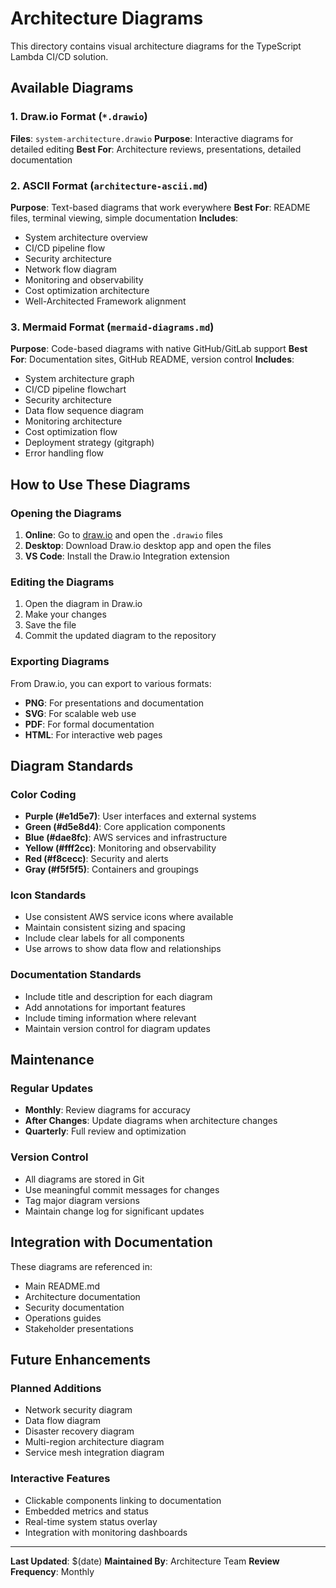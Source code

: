 # Architecture Diagrams

This directory contains visual architecture diagrams for the TypeScript Lambda CI/CD solution.

## Available Diagrams

### 1. Draw.io Format (`*.drawio`)
**Files**: `system-architecture.drawio`
**Purpose**: Interactive diagrams for detailed editing
**Best For**: Architecture reviews, presentations, detailed documentation

### 2. ASCII Format (`architecture-ascii.md`)
**Purpose**: Text-based diagrams that work everywhere
**Best For**: README files, terminal viewing, simple documentation
**Includes**:
- System architecture overview
- CI/CD pipeline flow
- Security architecture
- Network flow diagram
- Monitoring and observability
- Cost optimization architecture
- Well-Architected Framework alignment

### 3. Mermaid Format (`mermaid-diagrams.md`)
**Purpose**: Code-based diagrams with native GitHub/GitLab support
**Best For**: Documentation sites, GitHub README, version control
**Includes**:
- System architecture graph
- CI/CD pipeline flowchart
- Security architecture
- Data flow sequence diagram
- Monitoring architecture
- Cost optimization flow
- Deployment strategy (gitgraph)
- Error handling flow

## How to Use These Diagrams

### Opening the Diagrams
1. **Online**: Go to [draw.io](https://app.diagrams.net/) and open the `.drawio` files
2. **Desktop**: Download Draw.io desktop app and open the files
3. **VS Code**: Install the Draw.io Integration extension

### Editing the Diagrams
1. Open the diagram in Draw.io
2. Make your changes
3. Save the file
4. Commit the updated diagram to the repository

### Exporting Diagrams
From Draw.io, you can export to various formats:
- **PNG**: For presentations and documentation
- **SVG**: For scalable web use
- **PDF**: For formal documentation
- **HTML**: For interactive web pages

## Diagram Standards

### Color Coding
- **Purple (#e1d5e7)**: User interfaces and external systems
- **Green (#d5e8d4)**: Core application components
- **Blue (#dae8fc)**: AWS services and infrastructure
- **Yellow (#fff2cc)**: Monitoring and observability
- **Red (#f8cecc)**: Security and alerts
- **Gray (#f5f5f5)**: Containers and groupings

### Icon Standards
- Use consistent AWS service icons where available
- Maintain consistent sizing and spacing
- Include clear labels for all components
- Use arrows to show data flow and relationships

### Documentation Standards
- Include title and description for each diagram
- Add annotations for important features
- Include timing information where relevant
- Maintain version control for diagram updates

## Maintenance

### Regular Updates
- **Monthly**: Review diagrams for accuracy
- **After Changes**: Update diagrams when architecture changes
- **Quarterly**: Full review and optimization

### Version Control
- All diagrams are stored in Git
- Use meaningful commit messages for changes
- Tag major diagram versions
- Maintain change log for significant updates

## Integration with Documentation

These diagrams are referenced in:
- Main README.md
- Architecture documentation
- Security documentation
- Operations guides
- Stakeholder presentations

## Future Enhancements

### Planned Additions
- Network security diagram
- Data flow diagram
- Disaster recovery diagram
- Multi-region architecture diagram
- Service mesh integration diagram

### Interactive Features
- Clickable components linking to documentation
- Embedded metrics and status
- Real-time system status overlay
- Integration with monitoring dashboards

---

**Last Updated**: $(date)
**Maintained By**: Architecture Team
**Review Frequency**: Monthly